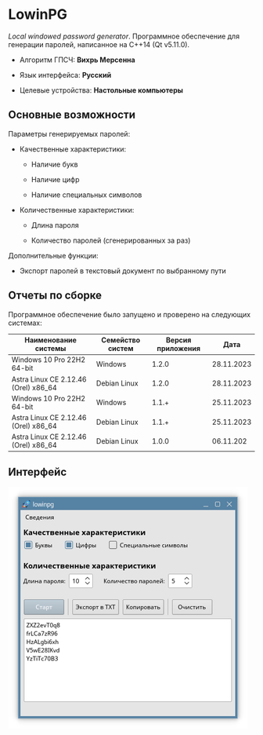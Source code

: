 # LowinPG

*Local windowed password generator*. Программное обеспечение для генерации паролей, написанное на C++14 (Qt v5.11.0).    

* Алгоритм ГПСЧ: **Вихрь Мерсенна**

* Язык интерфейса: **Русский**

* Целевые устройства: **Настольные компьютеры**

## Основные возможности

Параметры генерируемых паролей:

* Качественные характеристики:
  
  * Наличие букв
  
  * Наличие цифр
  
  * Наличие специальных символов

* Количественные характеристики:
  
  * Длина пароля
  
  * Количество паролей (сгенерированных за раз)

Дополнительные функции:

* Экспорт паролей в текстовый документ по выбранному пути

## Отчеты по сборке

Программное обеспечение было запущено и проверено на следующих системах:

| Наименование системы                 | Семейство систем | Версия приложения | Дата       |
| ------------------------------------ | ---------------- | ----------------- | ---------- |
| Windows 10 Pro 22H2 64-bit           | Windows          | 1.2.0             | 28.11.2023 |
| Astra Linux CE 2.12.46 (Orel) x86_64 | Debian Linux     | 1.2.0             | 28.11.2023 |
| Windows 10 Pro 22H2 64-bit           | Windows          | 1.1.+             | 25.11.2023 |
| Astra Linux CE 2.12.46 (Orel) x86_64 | Debian Linux     | 1.1.+             | 25.11.2023 |
| Astra Linux CE 2.12.46 (Orel) x86_64 | Debian Linux     | 1.0.0             | 06.11.202  |

## Интерфейс

![LowinPG в системе Astra Linux](img/lowinpg_astra_linux.png)

